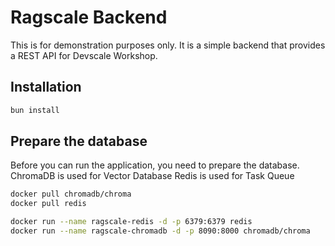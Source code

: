 # Ragscale Backend

This is for demonstration purposes only. It is a simple backend that provides a REST API for Devscale Workshop.

## Installation

```bash
bun install
```

## Prepare the database

Before you can run the application, you need to prepare the database.
ChromaDB is used for Vector Database
Redis is used for Task Queue

```bash
docker pull chromadb/chroma
docker pull redis

docker run --name ragscale-redis -d -p 6379:6379 redis
docker run --name ragscale-chromadb -d -p 8090:8000 chromadb/chroma
```
